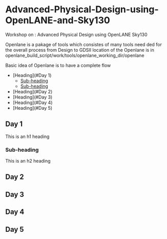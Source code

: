 # Advanced-Physical-Design-using-OpenLANE-and-Sky130
Workshop on : Advanced Physical Design using OpenLANE Sky130

Openlane is a pakage of tools which consistes of many tools need ded for the overall process from Design to GDSII
location of the Openlane is in openlane_build_script/work/tools/openlane_working_dir/openlane

Basic idea of Openlane is to have a complete flow



- [Heading](#Day 1)
  * [Sub-heading](#sub-heading)
  * [Sub-heading](#sub-heading)
- [Heading](#Day 2)
- [Heading](#Day 3)
- [Heading](#Day 4)
- [Heading](#Day 5)



## Day 1

This is an h1 heading

### Sub-heading

This is an h2 heading

## Day 2
## Day 3
## Day 4
## Day 5
